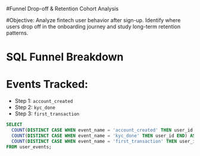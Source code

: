 #Funnel Drop-off & Retention Cohort Analysis

#Objective: Analyze fintech user behavior after sign-up. Identify where users drop off in the onboarding journey and study long-term retention patterns.

# SQL Funnel Breakdown

# Events Tracked:
- Step 1: `account_created`
- Step 2: `kyc_done`
- Step 3: `first_transaction`

```sql
SELECT
  COUNT(DISTINCT CASE WHEN event_name = 'account_created' THEN user_id END) AS step_1_account_created,
  COUNT(DISTINCT CASE WHEN event_name = 'kyc_done' THEN user_id END) AS step_2_kyc_done,
  COUNT(DISTINCT CASE WHEN event_name = 'first_transaction' THEN user_id END) AS step_3_transaction_done
FROM user_events;
